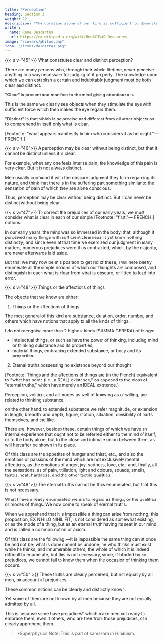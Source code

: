 ```yaml
---
title: "Perception"
heading: Section 3
weight: 22
description: "The duration alone of our life is sufficient to demonstrate the existence of God"
writer:
  name: Rene Descartes
  url: https://en.wikipedia.org/wiki/Ren%C3%A9_Descartes
image: "/covers/philos.png"
icon: "/icons/descartes.png"
---
```



{{< s v="45">}} What constitutes clear and distinct perception?

There are many persons who, through their whole lifetime, never perceive anything in a way necessary for judging of it properly. The knowledge upon which we can establish a certain and indubitable judgment must be both clear and distinct. 


"Clear" is present and manifest to the mind giving attention to it.

This is the same we clearly see objects when they stimulate the eye with sufficient force which then makes the eye regard them.

"Distinct" is that which is so precise and different from all other objects as to comprehend in itself only what is clear. 

[Footnote: "what appears manifestly to him who considers it as he ought."— FRENCH.]


{{< s v="46">}} A perception may be clear without being distinct, but that it cannot be distinct unless it is clear.

For example, when any one feels intense pain, the knowledge of this pain is very clear. But it is not always distinct.

Men usually confound it with the obscure judgment they form regarding its nature, and think that there is in the suffering part something similar to the sensation of pain of which they are alone conscious.

Thus, perception may be clear without being distinct. But it can never be distinct without being clear.


{{< s v="47">}} To correct the prejudices of our early years, we must consider what is clear in each of our simple [Footnote: "first."— FRENCH.] notions.

In our early years, the mind was so immersed in the body, that, although it perceived many things with sufficient clearness, it yet knew nothing distinctly; and since even at that time we exercised our judgment in many matters, numerous prejudices were thus contracted, which, by the majority, are never afterwards laid aside. 

But that we may now be in a position to get rid of these, I will here briefly enumerate all the simple notions of which our thoughts are composed, and distinguish in each what is clear from what is obscure, or fitted to lead into error.


{{< s v="48">}} Things or the affections of things

<!-- All the objects of our knowledge are to be regarded either (1) as things or the affections of things: or (2) as eternal truths; with the enumeration of things. -->

The objects that we know are either:


1. Things or the affections of things

The most general of this kind are substance, duration, order, number, and others which have notions that apply to all the kinds of things. 

I do not recognise more than 2 highest kinds (SUMMA GENERA) of things:
- intellectual things, or such as have the power of thinking, including mind or thinking substance and its properties; 
- material things, embracing extended substance, or body and its properties. 



2. Eternal truths possessing no existence beyond our thought

[Footnote: Things and the affections of things are (in the French) equivalent to "what has some (i.e., a REAL) existence," as opposed to the class of "eternal truths," which have merely an IDEAL existence.] 


Perception, volition, and all modes as well of knowing as of willing, are related to thinking substance.

on the other hand, to extended substance we refer magnitude, or extension in length, breadth, and depth, figure, motion, situation, divisibility of parts themselves, and the like.

There are, however, besides these, certain things of which we have an internal experience that ought not to be referred either to the mind of itself, or to the body alone, but to the close and intimate union between them, as will hereafter be shown in its place. 

Of this class are the appetites of hunger and thirst, etc., and also the emotions or passions of the mind which are not exclusively mental affections, as the emotions of anger, joy, sadness, love, etc.; and, finally, all the sensations, as of pain, titillation, light and colours, sounds, smells, tastes, heat, hardness, and the other tactile qualities.



{{< s v="49">}} The eternal truths cannot be thus enumerated, but that this is not necessary.

What I have already enumerated we are to regard as things, or the qualities or modes of things. We now come to speak of eternal truths. 

When we apprehend that it is impossible a thing can arise from nothing, this proposition, EX NIHILO NIHIL FIT, is not considered as somewhat existing, or as the mode of a thing, but as an eternal truth having its seat in our mind, and is called a common notion or axiom.

Of this class are the following:—It is impossible the same thing can at once be and not be; what is done cannot be undone; he who thinks must exist while he thinks; and innumerable others, the whole of which it is indeed difficult to enumerate, but this is not necessary, since, if blinded by no prejudices, we cannot fail to know them when the occasion of thinking them occurs.


{{< s v="50" >}} These truths are clearly perceived, but not equally by all men, on account of prejudices.

These common notions can be clearly and distinctly known. 

Yet some of them are not known by all men because they are not equally admitted by all.

This is because some have prejudices* which make men not ready to embrace them, even if others, who are free from those prejudices, can clearly apprehend them.

> *Superphysics Note: This is part of samskara in Hinduism. 

<!-- : not, however, from this reason, as I think, that the faculty of knowledge of one man extends farther than that of another, but rather because these common notions are opposed to the 

 of some, who, on this account, are not able  -->



